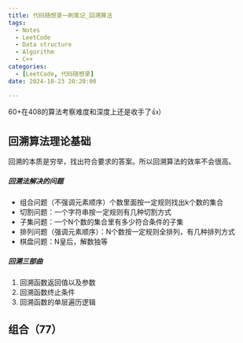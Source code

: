 ```yaml
---
title: 代码随想录一刷笔记_回溯算法
tags: 
  - Notes
  - LeetCode
  - Data structure
  - Algorithm
  - C++
categories: 
  - [LeetCode, 代码随想录]
date: 2024-10-23 20:20:00

---
```


60+在408的算法考察难度和深度上还是收手了👍）

<!-- more -->

## 回溯算法理论基础

回溯的本质是穷举，找出符合要求的答案。所以回溯算法的效率不会很高。

##### 回溯法解决的问题

- 组合问题（不强调元素顺序）个数里面按一定规则找出k个数的集合
- 切割问题：一个字符串按一定规则有几种切割方式
- 子集问题：一个N个数的集合里有多少符合条件的子集
- 排列问题（强调元素顺序）：N个数按一定规则全排列，有几种排列方式
- 棋盘问题：N皇后，解数独等

##### 回溯三部曲

1. 回溯函数返回值以及参数
2. 回溯函数终止条件
3. 回溯函数的单层遍历逻辑

## 组合（77）
